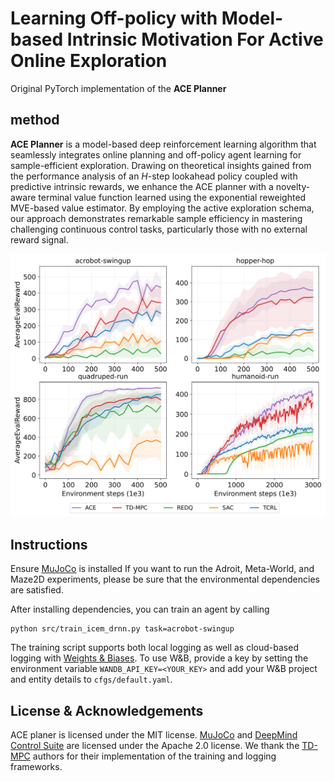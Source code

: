 # Learning Off-policy with Model-based Intrinsic Motivation For Active Online Exploration
Original PyTorch implementation of the **ACE Planner**

## method 
**ACE Planner** is a model-based deep reinforcement learning algorithm that seamlessly integrates
online planning and off-policy agent learning for sample-efficient exploration.
Drawing on theoretical insights gained from the performance analysis of an $H$-step lookahead policy coupled with predictive intrinsic rewards, 
we enhance the ACE planner with a novelty-aware terminal value function learned using the exponential reweighted MVE-based value estimator. 
By employing the active exploration schema, our approach demonstrates remarkable sample efficiency in mastering challenging continuous control tasks, 
particularly those with no external reward signal.

<p align="center">
  <img src='medias/dmc_progress_4_v2-1.png' width="600"/>
</p>

## Instructions
Ensure [MuJoCo](http://www.mujoco.org) is installed
If you want to run the Adroit, Meta-World, and Maze2D experiments, please be sure that the environmental dependencies are satisfied.

After installing dependencies, you can train an agent by calling

```
python src/train_icem_drnn.py task=acrobot-swingup
```

The training script supports both local logging as well as cloud-based logging with [Weights & Biases](https://wandb.ai). 
To use W&B, provide a key by setting the environment variable `WANDB_API_KEY=<YOUR_KEY>` and add your W&B project and entity details to `cfgs/default.yaml`.

## License & Acknowledgements
ACE planer is licensed under the MIT license. [MuJoCo](https://github.com/deepmind/mujoco) and [DeepMind Control Suite](https://github.com/deepmind/dm_control) are licensed under the Apache 2.0 license.
We thank the [TD-MPC](https://github.com/nicklashansen/tdmpc) authors for their implementation of the training and logging frameworks.
